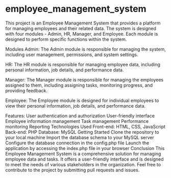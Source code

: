 # employee_management_system

This project is an Employee Management System that provides a platform for managing employees and their related data. The system is designed with four modules - Admin, HR, Manager, and Employee. Each module is designed to perform specific functions within the system.

Modules
Admin: 
The Admin module is responsible for managing the system, including user management, permissions, and system settings.

HR: 
The HR module is responsible for managing employee data, including personal information, job details, and performance data.

Manager: 
The Manager module is responsible for managing the employees assigned to them, including assigning tasks, monitoring progress, and providing feedback.

Employee: 
The Employee module is designed for individual employees to view their personal information, job details, and performance data.

Features: 
User authentication and authorization
User-friendly interface
Employee information management
Task management
Performance monitoring
Reporting
Technologies Used
Front-end: HTML, CSS, JavaScript
Back-end: PHP
Database: MySQL
Getting Started
Clone the repository to your local machine
Import the database schema to your MySQL server
Configure the database connection in the config.php file
Launch the application by accessing the index.php file in your browser
Conclusion
This Employee Management System is a comprehensive solution for managing employee data and tasks. It offers a user-friendly interface and is designed to meet the needs of various stakeholders in the organization. Feel free to contribute to the project by submitting pull requests and issues.
